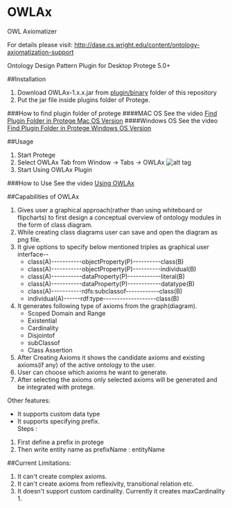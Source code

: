 # OWLAx
OWL Axiomatizer

For details please visit: http://dase.cs.wright.edu/content/ontology-axiomatization-support

Ontology Design Pattern Plugin for Desktop Protege 5.0+


##Installation
1. Download OWLAx-1.x.x.jar from <a href="https://github.com/md-k-sarker/OWLAx/tree/master/plugin/binary" title="plugin"> plugin/binary</a> folder of this repository
2. Put the jar file inside plugins folder of Protege.

###How to find plugin folder of protege 
####MAC OS
See the video <a href="https://github.com/md-k-sarker/OWLAx/tree/master/plugin/docs/video/macPluginFolder.mov" title="plugin"> Find Plugin Folder in Protege Mac OS Version</a>
####Windows OS
See the video <a href="https://github.com/md-k-sarker/OWLAx/tree/master/plugin/docs/video/windowsPluginFolder.webm" title="plugin"> Find Plugin Folder in Protege Windows OS Version</a>


##Usage
1. Start Protege
2. Select OWLAx Tab from
	 Window -> Tabs -> OWLAx
	 ![alt tag](https://github.com/md-k-sarker/OWLAx/tree/master/plugin/docs/ScreenShots/SelectOWLAxTab.png)
3. Start Using OWLAx Plugin

###How to Use
See the video <a href="https://github.com/md-k-sarker/OWLAx/tree/master/plugin/docs/video/howToUseOWLAx.mov" title="How to use OWLAx"> Using OWLAx</a>


##Capabilities of OWLAx
<ol>
<li> Gives user a graphical approach(rather than using whiteboard or flipcharts) to first design a conceptual overview of ontology modules in the form of class diagram. 
<br>
<li> While creating class diagrams user can save and open the diagram as png file.
<li> It give options to specify below mentioned triples as graphical user interface--
<ul>	<li>class(A)-----------objectProperty(P)----------class(B)
	<li>class(A)-----------objectProperty(P)----------individual(B)
	<li>class(A)-----------dataProperty(P)------------literal(B)
	<li>class(A)-----------dataProperty(P)------------datatype(B)
	<li>class(A)-----------rdfs:subclassof------------class(B)
	<li>individual(A)------rdf:type-------------------class(B)
	</ul>
<li> It generates following type of axioms from the graph(diagram).
<ul>
	<li>  Scoped Domain and Range
	<li>  Existential 
	<li>  Cardinality
	<li>  Disjointof
	<li>  subClassof
	<li>  Class Assertion
	</ul>
<li> After Creating Axioms it shows the candidate axioms and existing axioms(if any) of the active ontology to the user.
<li> User can choose which axioms he want to generate. 
<li> After selecting the axioms only selected axioms will be generated and be integrated with protege. 
</ol>

Other features:
* It supports custom data type
* It supports specifying prefix.  
 	Steps : 
<ol><li>First define a prefix in protege
 <li>Then write entity name as prefixName : entityName 
 </ol>

     
##Current Limitations:
1. It can't create complex axioms.
2. It can't create axioms from reflexivity, transitional relation etc.
3. It doesn't support custom cardinality. Currently it creates maxCardinality 1.


